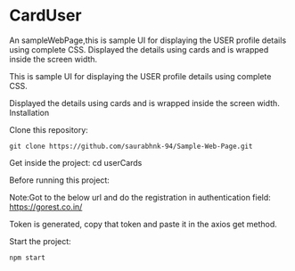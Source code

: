 # CardUser
An sampleWebPage,this is sample UI for displaying the USER profile details using complete CSS.
Displayed the details using cards and is wrapped inside the screen width.

This is sample UI for displaying the USER profile details using complete CSS.

Displayed the details using cards and is wrapped inside the screen width.
Installation

Clone this repository:

```
git clone https://github.com/saurabhnk-94/Sample-Web-Page.git
```

Get inside the project: cd userCards

Before running this project:

Note:Got to the below url and do the registration in authentication field:
https://gorest.co.in/

Token is generated, copy that token and paste it in the axios get method.

Start the project:

```
npm start
```
